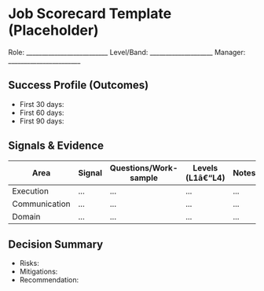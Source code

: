 ﻿# Job Scorecard Template (Placeholder)
Role: __________________________
Level/Band: ____________________
Manager: _______________________

## Success Profile (Outcomes)
- First 30 days:
- First 60 days:
- First 90 days:

## Signals & Evidence
| Area | Signal | Questions/Work-sample | Levels (L1â€“L4) | Notes |
|------|--------|------------------------|----------------|-------|
| Execution | ... | ... | ... | ... |
| Communication | ... | ... | ... | ... |
| Domain | ... | ... | ... | ... |

## Decision Summary
- Risks:
- Mitigations:
- Recommendation:
